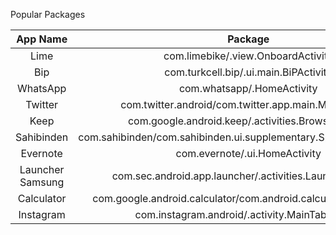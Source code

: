 Popular Packages

| App Name | Package  |
| :-----: | :-: |
| Lime | com.limebike/.view.OnboardActivity |
| Bip | com.turkcell.bip/.ui.main.BiPActivity |
| WhatsApp | com.whatsapp/.HomeActivity |
| Twitter | com.twitter.android/com.twitter.app.main.MainActivity  |
| Keep | com.google.android.keep/.activities.BrowseActivity |
| Sahibinden | com.sahibinden/com.sahibinden.ui.supplementary.SplashScreenActivity |
| Evernote | com.evernote/.ui.HomeActivity |
| Launcher Samsung | com.sec.android.app.launcher/.activities.LauncherActivity |
| Calculator | com.google.android.calculator/com.android.calculator2.Calculator |
| Instagram | com.instagram.android/.activity.MainTabActivity |

